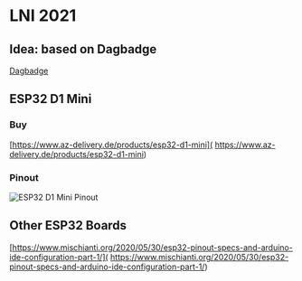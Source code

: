 # LNI 2021

## Idea: based on Dagbadge

[Dagbadge](http://www.openhardwareconf.org/wiki/Swagbadge2021_Dagbadge)

## ESP32 D1 Mini

### Buy

[https://www.az-delivery.de/products/esp32-d1-mini](
https://www.az-delivery.de/products/esp32-d1-mini)

### Pinout

![ESP32 D1 Mini Pinout](
https://www.bastelgarage.ch/image/catalog/Artikel/420571-420580/420571-Pinout.jpg)


## Other ESP32 Boards

[https://www.mischianti.org/2020/05/30/esp32-pinout-specs-and-arduino-ide-configuration-part-1/](
https://www.mischianti.org/2020/05/30/esp32-pinout-specs-and-arduino-ide-configuration-part-1/)
